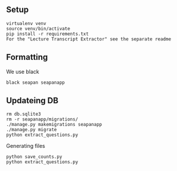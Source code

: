 ## Setup

```
virtualenv venv
source venv/bin/activate
pip install -r requirements.txt 
For the "Lecture Transcript Extractor" see the separate readme
```

## Formatting

We use black

```
black seapan seapanapp
```

## Updateing DB

```
rm db.sqlite3 
rm -r seapanapp/migrations/
./manage.py makemigrations seapanapp
./manage.py migrate
python extract_questions.py
```

Generating files


```
python save_counts.py
python extract_questions.py
```
